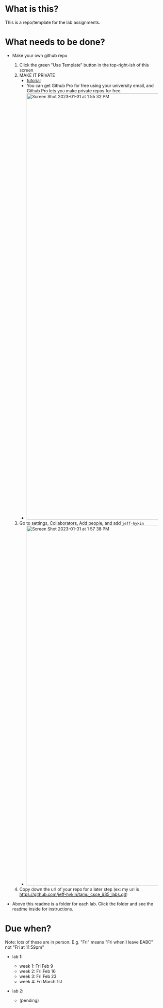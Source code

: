 # What is this?

This is a repo/template for the lab assignments.


# What needs to be done?

- Make your own github repo
    1. Click the green "Use Template" button in the top-right-ish of this screen
    2. MAKE IT PRIVATE 
        - [tutorial](https://stackoverflow.com/questions/57836411/how-can-i-switch-a-public-repo-to-private-and-vice-versa-on-github)
        - You can get Github Pro for free using your university email, and Github Pro lets you make private repos for free.
        - <img width="1404" alt="Screen Shot 2023-01-31 at 1 55 32 PM" src="https://user-images.githubusercontent.com/17692058/215868334-ee175ad5-9835-435f-ace0-846f2d3564d3.png">
    3. Go to settings, Collaborators, Add people, and add `jeff-hykin`
        - <img width="1186" alt="Screen Shot 2023-01-31 at 1 57 38 PM" src="https://user-images.githubusercontent.com/17692058/215868976-9207346a-973e-43d4-8b39-6c60b0be2611.png">
    4. Copy down the url of your repo for a later step (ex: my url is https://github.com/jeff-hykin/tamu_csce_635_labs.git)
    
- Above this readme is a folder for each lab. Click the folder and see the readme inside for instructions.

# Due when?

Note: lots of these are in person. E.g. "Fri" means "Fri when I leave EABC" not "Fri at 11:59pm"

- lab 1:
    - week 1: Fri Feb 9
    - week 2: Fri Feb 16
    - week 3: Fri Feb 23
    - week 4: Fri March 1st

- lab 2:
    - (pending)